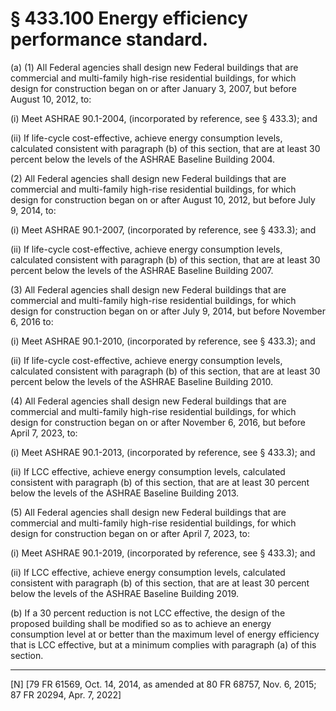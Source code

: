 # § 433.100   Energy efficiency performance standard.

(a) (1) All Federal agencies shall design new Federal buildings that are commercial and multi-family high-rise residential buildings, for which design for construction began on or after January 3, 2007, but before August 10, 2012, to:


(i) Meet ASHRAE 90.1-2004, (incorporated by reference, see § 433.3); and


(ii) If life-cycle cost-effective, achieve energy consumption levels, calculated consistent with paragraph (b) of this section, that are at least 30 percent below the levels of the ASHRAE Baseline Building 2004.


(2) All Federal agencies shall design new Federal buildings that are commercial and multi-family high-rise residential buildings, for which design for construction began on or after August 10, 2012, but before July 9, 2014, to:


(i) Meet ASHRAE 90.1-2007, (incorporated by reference, see § 433.3); and


(ii) If life-cycle cost-effective, achieve energy consumption levels, calculated consistent with paragraph (b) of this section, that are at least 30 percent below the levels of the ASHRAE Baseline Building 2007.


(3) All Federal agencies shall design new Federal buildings that are commercial and multi-family high-rise residential buildings, for which design for construction began on or after July 9, 2014, but before November 6, 2016 to:


(i) Meet ASHRAE 90.1-2010, (incorporated by reference, see § 433.3); and


(ii) If life-cycle cost-effective, achieve energy consumption levels, calculated consistent with paragraph (b) of this section, that are at least 30 percent below the levels of the ASHRAE Baseline Building 2010.


(4) All Federal agencies shall design new Federal buildings that are commercial and multi-family high-rise residential buildings, for which design for construction began on or after November 6, 2016, but before April 7, 2023, to:


(i) Meet ASHRAE 90.1-2013, (incorporated by reference, see § 433.3); and


(ii) If LCC effective, achieve energy consumption levels, calculated consistent with paragraph (b) of this section, that are at least 30 percent below the levels of the ASHRAE Baseline Building 2013.


(5) All Federal agencies shall design new Federal buildings that are commercial and multi-family high-rise residential buildings, for which design for construction began on or after April 7, 2023, to:


(i) Meet ASHRAE 90.1-2019, (incorporated by reference, see § 433.3); and


(ii) If LCC effective, achieve energy consumption levels, calculated consistent with paragraph (b) of this section, that are at least 30 percent below the levels of the ASHRAE Baseline Building 2019.


(b) If a 30 percent reduction is not LCC effective, the design of the proposed building shall be modified so as to achieve an energy consumption level at or better than the maximum level of energy efficiency that is LCC effective, but at a minimum complies with paragraph (a) of this section.



---

[N] [79 FR 61569, Oct. 14, 2014, as amended at 80 FR 68757, Nov. 6, 2015; 87 FR 20294, Apr. 7, 2022]




